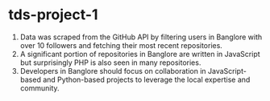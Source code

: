 # tds-project-1
1. Data was scraped from the GitHub API by filtering users in Banglore with over 10 followers and fetching their most recent repositories.
2. A significant portion of repositories in Banglore are written in JavaScript but surprisingly PHP is also seen in many repositories.
3. Developers in Banglore should focus on collaboration in JavaScript-based and Python-based projects to leverage the local expertise and community.
